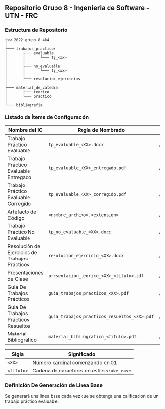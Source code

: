 ## Repositorio Grupo 8 - Ingenieria de Software - UTN - FRC

### Estructura de Repositorio

```
isw_2022_grupo_8_4k4
│
├─── trabajos_practicos
│       ├─── evaluable
│       │       └─── tp_<xx>
│       │
│       ├─── no_evaluable
│       │       └─── tp_<xx>
│       │
│       └─── resolucion_ejercicios
│
├─── material_de_catedra
│       ├─── teorico
│       └─── practico
│
└─── bibliografia

```

### Listado de Ítems de Configuración

| Nombre del IC                                  | Regla de Nombrado                            | Ubicacion                                   |  
|------------------------------------------------|----------------------------------------------|---------------------------------------------|
| Trabajo Práctico Evaluable                     | `tp_evaluable_<XX>.docx`                     | `/trabajos_practicos/evaluable/tp_<xx>`     |  
| Trabajo Práctico Evaluable Entregado           | `tp_evaluable_<XX>_entregado.pdf`            | `/trabajos_practicos/evaluable/tp_<xx>`     | 
| Trabajo Práctico Evaluable Corregido           | `tp_evaluable_<XX>_corregido.pdf`            | `/trabajos_practicos/evaluable/tp_<xx>`     | 
| Artefacto de Código                            | `<nombre_archivo>.<extension>`               | `/trabajos_practicos/evaluable/tp_<xx>`     |
| Trabajo Práctico No Evaluable                  | `tp_no_evaluable_<XX>.docx`                  | `/trabajos_practicos/no_evaluable/tp_<xx>`  |
| Resolución de Ejercicios de Trabajos Practicos | `resolucion_ejercicio_<XX>.docx`             | `/trabajos_practicos/resolucion_ejercicios` |
| Presentaciones de Clase                        | `presentacion_teorico_<XX>_<titulo>.pdf`     | `/material_de_catedra/teorico`              |
| Guia De Trabajos Prácticos                     | `guia_trabajos_practicos_<XX>.pdf`           | `/material_de_catedra/practico`             |
| Guia De Trabajos Prácticos Resueltos           | `guia_trabajos_practicos_resueltos_<XX>.pdf` | `/material_de_catedra/practico`             |
| Material Bibliográfico                         | `material_bibliografico_<titulo>.pdf`        | `/bibliografi`                              |

| Sigla      | Significado                                 |
|------------|---------------------------------------------|
| `<XX>`     | Número cardinal comenzando en 01            |
| `<titulo>` | Cadena de caracteres en estilo `snake_case` |


### Definición De Generación de Linea Base

Se generará una linea base cada vez que se obtenga una calificacion de un trabajo práctico evaluable.

